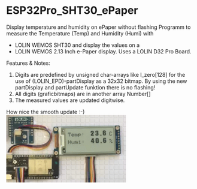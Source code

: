 # ESP32Pro_SHT30_ePaper
Display temperature and humidity on ePaper without flashing
Programm to measure the Temperature (Temp) and Humidity (Humi) with 
 *  LOLIN WEMOS SHT30 and display the values on a 
 *  LOLIN WEMOS 2.13 Inch e-Paper display.
Uses a LOLIN D32 Pro Board.
 
Features & Notes:
1) Digits are predefined by unsigned char-arrays like I_zero[128] for the use of (LOLIN_EPD)-partDisplay as a 32x32 bitmap.
 By using the new partDisplay and partUpdate funktion there is no flashing! 
2) All digits (graficbitmaps) are in another array Number[] 
3) The measured values are updated digitwise.

How nice the smooth update :-)
![Setup](/LolinPro_SHT30_ePaper.gif)
